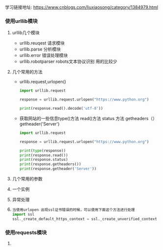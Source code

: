 学习链接地址: https://www.cnblogs.com/liuxiaosong/category/1384979.html

### 使用urllib模块

1. urllib几个模块

   - urllib.reuqest 请求模块
   - urllib.parse 分析模块
   - urllib.error 错误处理模块
   - urllib.robotparser robots文本协议识别 用的比较少

2. 几个常用的方法

   - urllib.request,urlopen()

     ```python
     import urllib.request
     
     response = urllib.request.urlopen("https://www.python.org")
     
     print(response.read().decode('utf-8'))
     ```

   - 获取网站的一些信息type()方法 read()方法 status 方法 getheaders（） getheader('Server')

     ```python
     import urllib.request
     
     response = urllib.request.urlopen("https://www.python.org")
     
     print(type(response))
     print(response.read())
     print(response.status)
     print(response.getheaders())
     print(response.getheader('Server'))
     ```

3. 几个常用的参数

4. 一个实例

5. 异常处理

6. ```python
   当使用urlopen 出现ssl证书错误的时候，可以使用下面这个方法进行处理
   import ssl
   ssl._create_default_https_context = ssl._create_unverified_context
   ```

### 使用requests模块

1. 